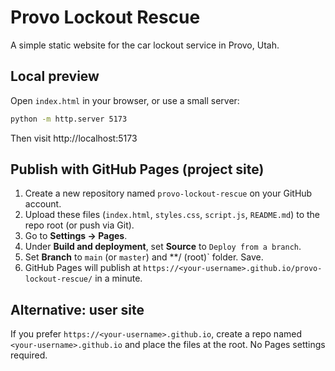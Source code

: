 # Provo Lockout Rescue

A simple static website for the car lockout service in Provo, Utah.

## Local preview

Open `index.html` in your browser, or use a small server:

```bash
python -m http.server 5173
```

Then visit http://localhost:5173

## Publish with GitHub Pages (project site)

1. Create a new repository named `provo-lockout-rescue` on your GitHub account.
2. Upload these files (`index.html`, `styles.css`, `script.js`, `README.md`) to the repo root (or push via Git).
3. Go to **Settings → Pages**.
4. Under **Build and deployment**, set **Source** to `Deploy from a branch`.
5. Set **Branch** to `main` (or `master`) and **/ (root)` folder. Save.
6. GitHub Pages will publish at `https://<your-username>.github.io/provo-lockout-rescue/` in a minute.

## Alternative: user site

If you prefer `https://<your-username>.github.io`, create a repo named `<your-username>.github.io` and place the files at the root. No Pages settings required.
